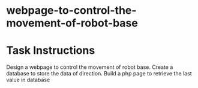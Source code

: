 # webpage-to-control-the-movement-of-robot-base

# Task Instructions
Design a webpage to control the movement of robot base.
Create a database to store the data of direction.
Build a php page to retrieve the last value in database
